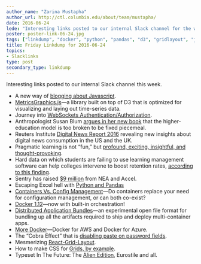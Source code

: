 ```yaml
---
author_name: "Zarina Mustapha"
author_url: http://ctl.columbia.edu/about/team/mustapha/
date: 2016-06-24
lede: "Interesting links posted to our internal Slack channel for the week ending 2016-06-24."
poster: poster-link-06-24.jpg
tags: ["linkdump", "docker", "python", "pandas", "d3", "gridlayout", "javascript", "education"]
title: Friday Linkdump for 2016-06-24
topics:
- Slacklinks
type: post
secondary_type: linkdump
---
```


Interesting links posted to our internal Slack channel this week.

* A new way of [blogging about Javascript](http://blog.klipse.tech/javascript/2016/06/20/blog-javascript.html).
* [MetricsGraphics.js](http://metricsgraphicsjs.org/)—a library built on top of D3 that is optimized for visualizing and laying out time-series data.
* Journey into [WebSockets Authentication/Authorization](https://blog.stratumsecurity.com/2016/06/13/websockets-auth/).
* Anthropologist Susan Blum [argues in her new book](http://chronicle.com/article/Small-Changes-or-Big/236839) that the higher-education model is too broken to be fixed piecemeal.
* Reuters Institute [Digital News Report 2016](http://digitalnewsreport.org/) revealing new insights about digital news consumption in the US and the UK.
* Pragmatic learning is not “fun,” but [profound, exciting, insightful, and thought-provoking](http://educationoutrage.blogspot.co.uk/2016/03/pragmatic-learning-its-not-fun.html).
* Hard data on which students are failing to use learning management software can help colleges intervene to boost retention rates, [according to this finding](https://www.insidehighered.com/news/2016/06/13/data-student-engagement-lms-key-predicting-retention).
* Sentry has raised [$9 million](https://techcrunch.com/2016/06/23/real-time-crash-reporting-tool-sentry-grabs-9-million-from-nea-accel/) from NEA and Accel.
* Escaping Excel hell with [Python and Pandas](https://github.com/chris1610/pbpython/blob/master/presentations/Escaping-Excel-Hell-with-Python-and-Pandas.pdf)
* [Containers Vs. Config Management](https://blog.containership.io/containers-vs-config-management-e64cbb744a94)—Do containers replace your need for configuration management, or can both co-exist?
* [Docker 1.12](https://blog.docker.com/2016/06/docker-1-12-built-in-orchestration/)—now with built-in orchestration!
* [Distributed Application Bundles](https://blog.docker.com/2016/06/docker-app-bundle/)—an experimental open file format for bundling up all the artifacts required to ship and deploy multi-container apps.
* [More Docker](https://blog.docker.com/2016/06/azure-aws-beta/)—Docker for AWS and Docker for Azure.
* The “Cobra Effect” that is [disabling paste on password fields](https://www.troyhunt.com/the-cobra-effect-that-is-disabling/).
* Mesmerizing [React-Grid-Layout](https://strml.github.io/react-grid-layout/examples/0-showcase.html).
* How to make CSS for [Grids, by example](http://gridbyexample.com/).
* Typeset In The Future: The [Alien Edition](https://typesetinthefuture.com/2014/12/01/alien/), Eurostile and all.
